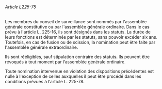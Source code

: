 ###### Article L225-75

Les membres du conseil de surveillance sont nommés par l'assemblée générale constitutive ou par l'assemblée générale ordinaire. Dans le cas prévu à l'article L. 225-16, ils sont désignés dans les statuts. La durée de leurs fonctions est déterminée par les statuts, sans pouvoir excéder six ans. Toutefois, en cas de fusion ou de scission, la nomination peut être faite par l'assemblée générale extraordinaire.

Ils sont rééligibles, sauf stipulation contraire des statuts. Ils peuvent être révoqués à tout moment par l'assemblée générale ordinaire.

Toute nomination intervenue en violation des dispositions précédentes est nulle à l'exception de celles auxquelles il peut être procédé dans les conditions prévues à l'article L. 225-78.


